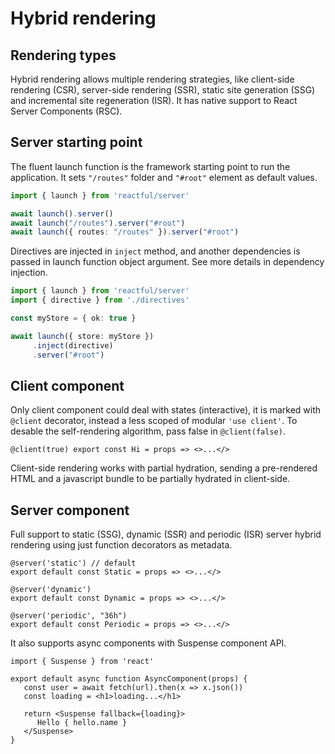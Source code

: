 <script src='../js/index.js'></script>
<style>@import url(../css/index.css);</style> 

# Hybrid rendering

## Rendering types

Hybrid rendering allows multiple rendering strategies, like client-side rendering (CSR), server-side rendering (SSR), static site generation (SSG) and incremental site regeneration (ISR). It has native support to React Server Components (RSC).


## Server starting point

The fluent launch function is the framework starting point to run the application. It sets `"/routes"` folder and `"#root"` element as default values.

```ts
import { launch } from 'reactful/server'

await launch().server()
await launch("/routes").server("#root") 
await launch({ routes: "/routes" }).server("#root")
```

Directives are injected in `inject` method, and another dependencies is passed in launch function object argument. See more details in <a onclick='goto("review/injection.html")'>dependency injection</a>.

```ts
import { launch } from 'reactful/server'
import { directive } from './directives'

const myStore = { ok: true }

await launch({ store: myStore })
     .inject(directive)
     .server("#root")
```

## Client component

Only client component could deal with states (interactive), it is marked with `@client` decorator, instead a less scoped of modular `'use client'`. To desable the self-rendering algorithm, pass false in `@client(false)`.

```tsx
@client(true) export const Hi = props => <>...</>
```

Client-side rendering works with partial hydration, sending a pre-rendered HTML and a javascript bundle to be partially hydrated in client-side. 

## Server component

Full support to static (SSG), dynamic (SSR) and periodic (ISR) server hybrid rendering using just function decorators as metadata.

```tsx
@server('static') // default
export default const Static = props => <>...</>

@server('dynamic')  
export default const Dynamic = props => <>...</>

@server('periodic', "36h") 
export default const Periodic = props => <>...</>
```

It also supports async components with Suspense component API.

```tsx
import { Suspense } from 'react'

export default async function AsyncComponent(props) {
   const user = await fetch(url).then(x => x.json())
   const loading = <h1>loading...</h1>

   return <Suspense fallback={loading}>
      Hello { hello.name }
   </Suspense>
}
```

